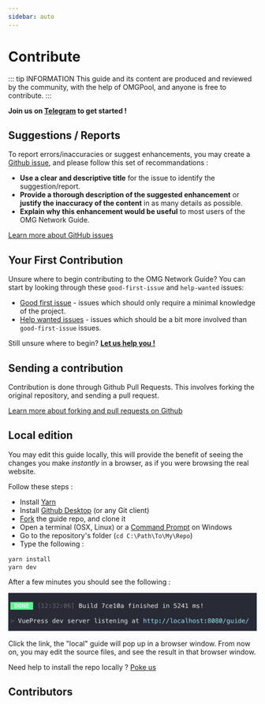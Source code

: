 ```yaml
---
sidebar: auto
---
```


# Contribute

::: tip INFORMATION
This guide and its content are produced and reviewed by the community, with the help of OMGPool, and anyone is free to contribute.
:::

**Join us on [Telegram](https://t.me/joinchat/HNsNKU4uI9ZavKNgGr2HjQ) to get started !**

## Suggestions / Reports

To report errors/inaccuracies or suggest enhancements, you may create a [Github issue](https://github.com/OMGPool/guide/issues/new), and please follow this set of recommandations :

* **Use a clear and descriptive title** for the issue to identify the suggestion/report.
* **Provide a thorough description of the suggested enhancement** or **justify the inaccuracy of the content** in as many details as possible.
* **Explain why this enhancement would be useful** to most users of the OMG Network Guide.

[Learn more about GitHub issues](https://guides.github.com/features/issues/)


## Your First Contribution

Unsure where to begin contributing to the OMG Network Guide? You can start by looking through these `good-first-issue` and `help-wanted` issues:

* [Good first issue](https://github.com/OMGPool/guide/issues?q=is%3Aopen+is%3Aissue+label%3A%22good+first+issue%22) - issues which should only require a minimal knowledge of the project.
* [Help wanted issues](https://github.com/OMGPool/guide/issues?q=is%3Aopen+is%3Aissue+label%3A%22help+wanted%22) - issues which should be a bit more involved than `good-first-issue` issues.

Still unsure where to begin? **[Let us help you !](https://t.me/joinchat/HNsNKU4uI9ZavKNgGr2HjQ)**


## Sending a contribution

Contribution is done through Github Pull Requests. This involves forking the original repository, and sending a pull request.

[Learn more about forking and pull requests on Github](https://guides.github.com/activities/forking/)


## Local edition

You may edit this guide locally, this will provide the benefit of seeing the changes you make _instantly_ in a browser, as if you were browsing the real website.

Follow these steps :

* Install [Yarn](https://yarnpkg.com/lang/en/docs/install)
* Install [Github Desktop](https://desktop.github.com/) (or any Git client)
* [Fork](https://guides.github.com/activities/forking/) the guide repo, and clone it
* Open a terminal (OSX, Linux) or a [Command Prompt](https://www.lifewire.com/how-to-open-command-prompt-2618089) on Windows
* Go to the repository's folder (`cd C:\Path\To\My\Repo`)
* Type the following :

```
yarn install
yarn dev
```

After a few minutes you should see the following :

![Dev screenshot](./.vuepress/assets/contribute.png)

Click the link, the "local" guide will pop up in a browser window. From now on, you may edit the source files, and see the result in that browser window.

Need help to install the repo locally ? [Poke us](https://t.me/joinchat/HNsNKU4uI9ZavKNgGr2HjQ)


## Contributors

<ContributorsList/>
